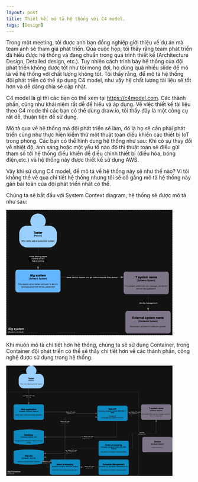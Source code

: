 ```yaml
---
layout: post
title: Thiết kế, mô tả hệ thống với C4 model.
tags: [Design]
---
```

Trong một meeting, tôi được anh bạn đồng nghiệp giới thiệu về dự án mà team anh sẽ tham gia phát triển. Qua cuộc họp,
tôi thấy rằng team phát triển đã hiểu được hệ thống và đang chuẩn trong quá trình thiết kế (Architecture Design, Detailed design, etc.).
Tuy nhiên cách trình bày hệ thống của đội phát triển không được tốt như tôi mong đợi, họ dùng quá nhiều slide để mô tả về hệ thống với chất lượng không tốt.
Tôi thấy rằng, để mô tả hệ thống đội phát triển có thể áp dụng C4 model, như vậy hệ chất lượng tài liệu sẽ tốt hơn và dễ dàng chia sẻ cập nhật.

C4 model là gì thì các bạn có thể xem tại https://c4model.com. Các thành phần, cũng như khái niệm rất dễ để hiểu và áp dụng. Về việc thiết kế tài liệu theo C4 mode
thì các bạn có thể dùng draw.io, tôi thấy đây là một công cụ rất dễ, thuận tiện để sử dụng.

Mô tả qua về hệ thống mà đội phát triển sẽ làm, đó là họ sẽ cần phải phát triển cũng như thực hiện kiểm thử một thuật toán điều khiển các thiết bị IoT trong phòng.
Các bạn có thể hình dung hệ thống như sau: Khi có sự thay đổi về nhiệt độ, ánh sáng hoặc một yếu tố nào đó thì thuật toán sẽ điều gửi tham số tới hệ thống điều khiển
để điều chỉnh thiết bị (điều hòa, bóng điện,etc.) và hệ thống này được thiết kế sử dụng AWS.

Vậy khi sử dụng C4 model, để mô tả về hệ thống này sẽ như thế nào? Vì tôi không thể vẽ qua chi tiết hệ thống nhưng tôi sẽ cố gắng mô tả hệ thống này gần bài toán 
của đội phát triển nhất có thể.

Chúng ta sẽ bắt đầu với System Context diagram, hệ thống sẽ được mô tả như sau:

<img src="/assets/img/Iot_alg_sys_context.png" width="450px">

Khi muốn mô tả chi tiết hơn hệ thống, chúng ta sẽ sử dụng Container, trong Container đội phát triển có thể sẽ thấy chi tiết hơn về các thành phần, công nghệ được
sử dụng trong hệ thống.

<img src="/assets/img/Iot_alg-Container.png" width="450px">
